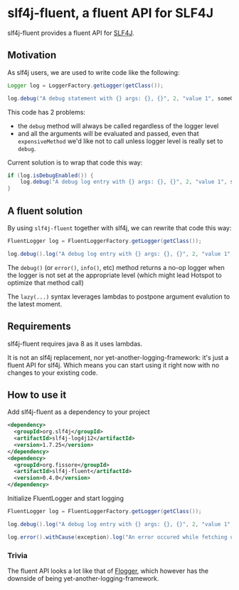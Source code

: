 # slf4j-fluent, a fluent API for SLF4J

slf4j-fluent provides a fluent API for [SLF4J](https://www.slf4j.org/).

## Motivation

As slf4j users, we are used to write code like the following:

```java
Logger log = LoggerFactory.getLogger(getClass());

log.debug("A debug statement with {} args: {}, {}", 2, "value 1", someObject.expensiveMethod());
```

This code has 2 problems: 
* the `debug` method will always be called regardless of the logger level
* and all the arguments will be evaluated and passed, even that `expensiveMethod` we'd like not to call unless logger level is really set to `debug`.

Current solution is to wrap that code this way:

```java
if (log.isDebugEnabled()) {
    log.debug("A debug log entry with {} args: {}, {}", 2, "value 1", someObject.expensiveMethod());    
}
```

## A fluent solution

By using `slf4j-fluent` together with slf4j, we can rewrite that code this way:

```java
FluentLogger log = FluentLoggerFactory.getLogger(getClass());

log.debug().log("A debug log entry with {} args: {}, {}", 2, "value 1", lazy(() -> someObject.expensiveMethod()));
```

The `debug()` (or `error()`, `info()`, etc) method returns a no-op logger when the logger is not set at the appropriate level (which might lead Hotspot to optimize that method call)

The `lazy(...)` syntax leverages lambdas to postpone argument evalution to the latest moment.

## Requirements

slf4j-fluent requires java 8 as it uses lambdas.

It is not an slf4j replacement, nor yet-another-logging-framework: it's just a fluent API for slf4j. Which means you can start using it right now with no changes to your existing code.

## How to use it

Add slf4j-fluent as a dependency to your project

```xml
<dependency> 
  <groupId>org.slf4j</groupId>
  <artifactId>slf4j-log4j12</artifactId>
  <version>1.7.25</version>
</dependency>
<dependency> 
  <groupId>org.fissore</groupId>
  <artifactId>slf4j-fluent</artifactId>
  <version>0.4.0</version>
</dependency>
```

Initialize FluentLogger and start logging

```java
FluentLogger log = FluentLoggerFactory.getLogger(getClass());

log.debug().log("A debug log entry with {} args: {}, {}", 2, "value 1", lazy(() -> someObject.expensiveMethod()));

log.error().withCause(exception).log("An error occured while fetching user {}", user.getId());
```

### Trivia

The fluent API looks a lot like that of [Flogger](https://github.com/google/flogger), which however has the downside of being yet-another-logging-framework.
